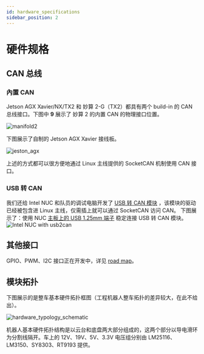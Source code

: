 ```yaml
---
id: hardware_specifications
sidebar_position: 2
---
```


# 硬件规格

## CAN 总线

### 內置 CAN

Jetson AGX Xavier/NX/TX2 和 妙算 2-G（TX2）都具有两个 build-in 的 CAN 总线接口。下图中 **9** 展示了 妙算 2 的内置 CAN 的物理接口位置。

![manifold2](/img/hardware_specifications/manifold2.png)

下图展示了自制的 Jetson AGX Xavier 接线板。

![jeston_agx](/img/hardware_specifications/jeston_agx.jpg)

上述的方式都可以很方便地通过 Linux 主线提供的 SocketCAN 机制使用 CAN 接口。

### USB 转 CAN

我们还给 Intel NUC 和队员的调试电脑开发了 [USB 转 CAN 模块](https://github.com/rm-controls/rm_usb2can) ，该模块的驱动已经被包含进 Linux 主线，仅需插上就可以通过 SocketCAN 访问 CAN。
下图展示了：使用 NUC [主板上的 USB 1.25mm 端子](https://www.intel.com/content/www/us/en/support/articles/000006933/intel-nuc.html) 稳定连接 USB 转 CAN 模块。
![Intel NUC with usb2can](/img/hardware_specifications/nuc_with_usb2can.jpg)

## 其他接口

GPIO、PWM、I2C 接口正在开发中，详见 [road map](road_map)。

## 模块拓扑

下图展示的是整车基本硬件拓扑框图（工程机器人整车拓扑的差异较大，在此不给出）。

![hardware_typology_schematic](/img/hardware_specifications/hardware_typology_schematic.png)

机器人基本硬件拓扑结构是以云台和底盘两大部分组成的，这两个部分以导电滑环为分割线隔开。车上的 12V、19V、5V、3.3V 电压组分别由 LM25116、LM3150、SY8303、RT9193 提供。
